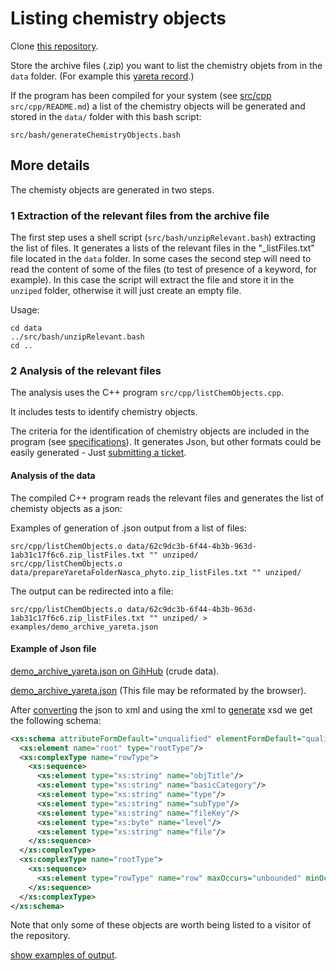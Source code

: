 # Listing chemistry objects

Clone [this repository](https://github.com/CHEMeDATA/ResearchObjectFinder).

Store the archive files (.zip) you want to list the chemistry objets from in the `data` folder. (For example this [yareta record](https://yareta.unige.ch/frontend/archive/62c9dc3b-6f44-4b3b-963d-1ab31c17f6c6).)

If the program has been compiled for your system (see [src/cpp](../src/cpp/README.md) `src/cpp/README.md`) a list of the chemistry objects will be generated and stored in the `data/` folder with this bash script:
```
src/bash/generateChemistryObjects.bash
```
## More details 

The chemisty objects are generated in two steps.

### 1 Extraction of the relevant files from the archive file

The first step uses a shell script (`src/bash/unzipRelevant.bash`) extracting the list of files. It generates a lists of the relevant files in the "_listFiles.txt" file located in the `data` folder. In some cases the second step will need to read the content of some of the files (to test of presence of a keyword, for example). In this case the script will extract the file and store it in the `unziped` folder, otherwise it will just create an empty file.

Usage: 

```
cd data
../src/bash/unzipRelevant.bash
cd ..
```

### 2 Analysis of the relevant files 

The analysis uses the C++ program `src/cpp/listChemObjects.cpp`.

It includes tests to identify chemistry objects.

The criteria for the identification of chemistry objects are included in the program (see [specifications](../specifications/README.md)).
It generates Json, but other formats could be easily generated - Just 
[submitting a ticket](https://github.com/CHEMeDATA/ResearchObjectFinder/issues/new).
#### Analysis of the data

The compiled C++ program reads the relevant files and generates the list of chemisty objects as a json: 

Examples of generation of .json output from a list of files:
```
src/cpp/listChemObjects.o data/62c9dc3b-6f44-4b3b-963d-1ab31c17f6c6.zip_listFiles.txt "" unziped/
src/cpp/listChemObjects.o data/prepareYaretaFolderNasca_phyto.zip_listFiles.txt "" unziped/
```
The output can be redirected into a file:
```
src/cpp/listChemObjects.o data/62c9dc3b-6f44-4b3b-963d-1ab31c17f6c6.zip_listFiles.txt "" unziped/ > examples/demo_archive_yareta.json
```
#### Example of Json file

[demo_archive_yareta.json on GihHub](https://github.com/CHEMeDATA/ResearchObjectFinder/blob/master/examples/demo_archive_yareta.json) (crude data).

[demo_archive_yareta.json](demo_archive_yareta.json) (This file may be reformated by the browser).

After [converting](https://www.freeformatter.com/json-to-xml-converter.html) the json to xml and using the xml to [generate](https://www.freeformatter.com/xsd-generator.html) xsd we get the following schema:
```xml
<xs:schema attributeFormDefault="unqualified" elementFormDefault="qualified" xmlns:xs="http://www.w3.org/2001/XMLSchema">
  <xs:element name="root" type="rootType"/>
  <xs:complexType name="rowType">
    <xs:sequence>
      <xs:element type="xs:string" name="objTitle"/>
      <xs:element type="xs:string" name="basicCategory"/>
      <xs:element type="xs:string" name="type"/>
      <xs:element type="xs:string" name="subType"/>
      <xs:element type="xs:string" name="fileKey"/>
      <xs:element type="xs:byte" name="level"/>
      <xs:element type="xs:string" name="file"/>
    </xs:sequence>
  </xs:complexType>
  <xs:complexType name="rootType">
    <xs:sequence>
      <xs:element type="rowType" name="row" maxOccurs="unbounded" minOccurs="0"/>
    </xs:sequence>
  </xs:complexType>
</xs:schema>
```

Note that only some of these objects are worth being listed to a visitor of the repository.

[show examples of output](../doc).
